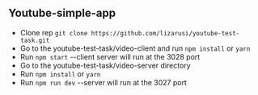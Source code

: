 ## Youtube-simple-app
* Clone rep `git clone https://github.com/lizarusi/youtube-test-task.git`
* Go to the youtube-test-task/video-client and run `npm install` or `yarn`
* Run `npm start` --client server will run at the 3028 port
* Go to the youtube-test-task/video-server directory
* Run `npm install` or `yarn`
* Run `npm run dev` --server will run at the 3027 port
